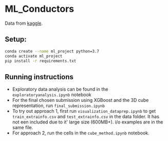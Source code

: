 # ML_Conductors

Data from [kaggle](https://www.kaggle.com/c/nomad2018-predict-transparent-conductors).

## Setup:

```bash
conda create --name ml_project python=3.7
conda activate ml_project
pip install -r requirements.txt
```

## Running instructions
- Exploratory data analysis can be found in the `exploratoryanalysis.ipynb` notebook
- For the final chosen submission using XGBoost and the 3D cube representation, run `final_submission.ipynb`
- To try out approach 1, first run `visualization_dataprep.ipynb` to get `train_extrainfo.csv` and `test_extrainfo.csv` in the data folder. It has not een included due to it' large size (600MB+). i/o examples are in the same file.
- For approach 2, run the cells in the `cube_method.ipynb` notebook.

